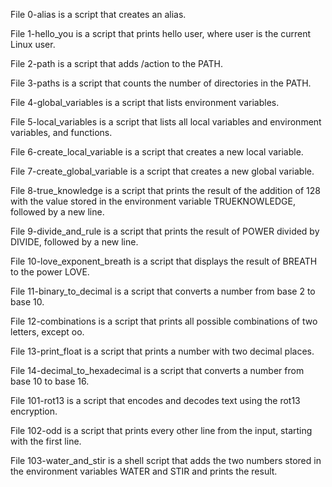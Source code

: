 File 0-alias is a script that creates an alias.

File 1-hello_you is a script that prints hello user, where user is the current Linux user.

File 2-path is a script that adds /action to the PATH. 

File 3-paths is a script that counts the number of directories in the PATH.

File 4-global_variables is a script that lists environment variables.

File 5-local_variables is a script that lists all local variables and environment variables, and functions.

File 6-create_local_variable is a script that creates a new local variable.

File 7-create_global_variable is a script that creates a new global variable.

File 8-true_knowledge is a script that prints the result of the addition of 128 with the value stored in the environment variable TRUEKNOWLEDGE, followed by a new line.

File 9-divide_and_rule is a script that prints the result of POWER divided by DIVIDE, followed by a new line.

File 10-love_exponent_breath is a script that displays the result of BREATH to the power LOVE.

File 11-binary_to_decimal is a script that converts a number from base 2 to base 10.

File 12-combinations is a script that prints all possible combinations of two letters, except oo.

File 13-print_float is a script that prints a number with two decimal places.

File 14-decimal_to_hexadecimal is a script that converts a number from base 10 to base 16.

File 101-rot13 is a script that encodes and decodes text using the rot13 encryption.

File 102-odd is a script that prints every other line from the input, starting with the first line.

File 103-water_and_stir is a shell script that adds the two numbers stored in the environment variables WATER and STIR and prints the result.
